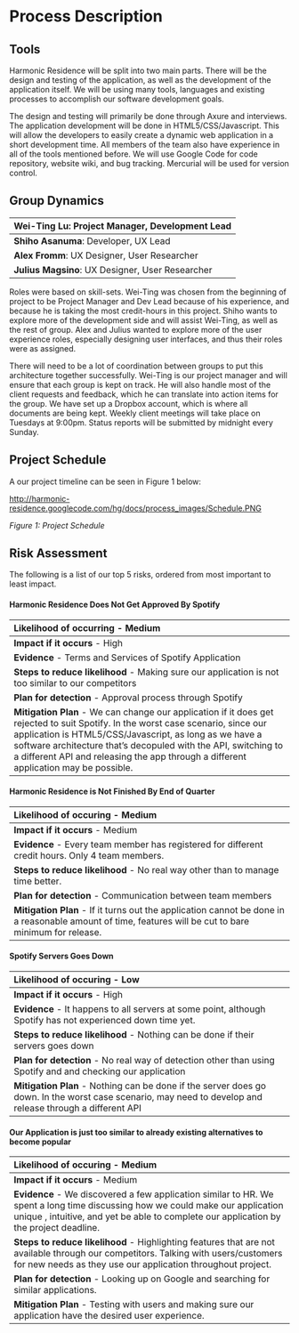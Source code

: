 # Process Description #

## Tools ##

Harmonic Residence will be split into two main parts. There will be the design and testing of the application, as well as the development of the application itself. We will be using many tools, languages and existing processes to accomplish our software development goals.

The design and testing will primarily be done through Axure and interviews. The application development will be done in HTML5/CSS/Javascript. This will allow the developers to easily create a dynamic web application in a short development time. All members of the team also have experience in all of the tools mentioned before.
We will use Google Code for code repository, website wiki, and bug tracking. Mercurial will be used for version control.

## Group Dynamics ##

| **Wei-Ting Lu**: Project Manager, Development Lead |
|:---------------------------------------------------|
| **Shiho Asanuma**: Developer, UX Lead |
| **Alex Fromm**: UX Designer, User Researcher |
| **Julius Magsino**: UX Designer, User Researcher |

Roles were based on skill-sets. Wei-Ting was chosen from the beginning of project to be Project Manager and Dev Lead because of his experience, and because he is taking the most credit-hours in this project. Shiho wants to explore more of the development side and will assist Wei-Ting, as well as the rest of group. Alex and Julius wanted to explore more of the user experience roles, especially designing user interfaces, and thus their roles were as assigned.

There will need to be a lot of coordination between groups to put this architecture together successfully. Wei-Ting is our project manager and will ensure that each group is kept on track. He will also handle most of the client requests and feedback, which he can translate into action items for the group. We have set up a Dropbox account, which is where all documents are being kept. Weekly client meetings will take place on Tuesdays at 9:00pm. Status reports will be submitted by midnight every Sunday.

## Project Schedule ##

A our project timeline can be seen in Figure 1 below:

http://harmonic-residence.googlecode.com/hg/docs/process_images/Schedule.PNG

_Figure 1: Project Schedule_

## Risk Assessment ##

The following is a list of our top 5 risks, ordered from most important to least impact.

#### Harmonic Residence Does Not Get Approved By Spotify ####

| **Likelihood of occurring** - Medium |
|:-------------------------------------|
| **Impact if it occurs** - High |
| **Evidence** - Terms and Services of Spotify Application |
| **Steps to reduce likelihood** - Making sure our application is not too similar to our competitors |
| **Plan for detection** - Approval process through Spotify |
| **Mitigation Plan** - We can change our application if it does get rejected to suit Spotify. In the worst case scenario, since our application is HTML5/CSS/Javascript, as long as we have a software architecture that’s decopuled with the API, switching to a different API and releasing the app through a different application may be possible. |

#### Harmonic Residence is Not Finished By End of Quarter ####

| **Likelihood of occuring** - Medium |
|:------------------------------------|
| **Impact if it occurs** - Medium |
| **Evidence** - Every team member has registered for different credit hours. Only 4 team members. |
| **Steps to reduce likelihood** -  No real way other than to manage time better. |
| **Plan for detection** - Communication between team members |
| **Mitigation Plan** - If it turns out the application cannot be done in a reasonable amount of time, features will be cut to bare minimum for release. |

#### Spotify Servers Goes Down ####

| **Likelihood of occuring** - Low |
|:---------------------------------|
| **Impact if it occurs** - High |
| **Evidence** - It happens to all servers at some point, although Spotify has not experienced down time yet. |
| **Steps to reduce likelihood** - Nothing can be done if their servers goes down |
| **Plan for detection** - No real way of detection other than using Spotify and and checking our application |
| **Mitigation Plan** - Nothing can be done if the server does go down. In the worst case scenario, may need to develop and release through a different API |

#### Our Application is just too similar to already existing alternatives to become popular ####
| **Likelihood of occuring** - Medium |
|:------------------------------------|
| **Impact if it occurs** - Medium |
| **Evidence** -  We discovered a few application similar to HR. We spent a long time discussing how we could make our application unique , intuitive, and yet be able to complete our application by the project deadline. |
| **Steps to reduce likelihood** - Highlighting features that are not available through our competitors. Talking with users/customers for new needs as they use our application throughout project. |
| **Plan for detection** - Looking up on Google and searching for similar applications. |
| **Mitigation Plan** - Testing with users and making sure our application have the desired user experience.  |